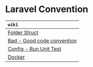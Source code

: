 # Laravel Convention

| `wiki`
| :--------
| [Folder Struct][folder-struct]
| [Bad - Good code convention][bad-good-code-convention]
| [Config - Run Unit Test][unit-test]
| [Docker][docker]

[folder-struct]: folder-struct.md
[bad-good-code-convention]: bad-good-code-convention.md
[unit-test]: unit-test.md
[docker]: docker.md
